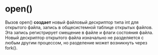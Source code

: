 # open()

Вызов open() **создает** новый файловый дескриптор типа int для открытого файла, запись в общесистемной таблице открытых файлов. 
Эта запись регистрирует смещение в файле и флаги состояния файла.  
Новый дескриптор открытого файла изначально не разделяется с любым другим процессом, но разделение может возникнуть через fork().
